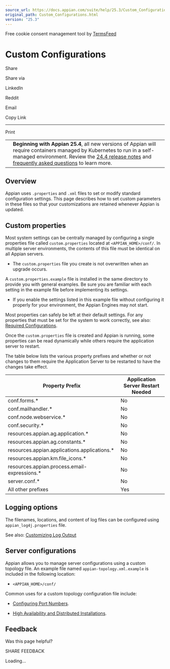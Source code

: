```yaml
---
source_url: https://docs.appian.com/suite/help/25.3/Custom_Configurations.html
original_path: Custom_Configurations.html
version: "25.3"
---
```


Free cookie consent management tool by [TermsFeed](https://www.termsfeed.com/)

# Custom Configurations

Share

Share via

LinkedIn

Reddit

Email

Copy Link

* * *

Print

<table><tbody><tr><td><i class="fa fa-bullhorn" aria-hidden="true"></i></td><td><b>Beginning with Appian 25.4</b>, all new versions of Appian will require containers managed by Kubernetes to run in a self-managed environment. Review the <a href="https://docs.appian.com/suite/help/24.4/Appian_Release_Notes.html#preparing-for-containerized-self-managed-appian-in-2025">24.4 release notes</a> and <a href="aok-faq.html">frequently asked questions</a> to learn more.</td></tr></tbody></table>

## Overview

Appian uses `.properties` and `.xml` files to set or modify standard configuration settings. This page describes how to set custom parameters in these files so that your customizations are retained whenever Appian is updated.

## Custom properties

Most system settings can be centrally managed by configuring a single properties file called `custom.properties` located at `<APPIAN_HOME>/conf/`. In multiple server environments, the contents of this file must be identical on all Appian servers.

-   The `custom.properties` file you create is not overwritten when an upgrade occurs.

A `custom.properties.example` file is installed in the same directory to provide you with general examples. Be sure you are familiar with each setting in the example file before implementing its settings.

-   If you enable the settings listed in this example file without configuring it properly for your environment, the Appian Engines may not start.

Most properties can safely be left at their default settings. For any properties that must be set for the system to work correctly, see also: [Required Configurations](Post-Install_Configurations.html#required-configurations).

Once the `custom.properties` file is created and Appian is running, some properties can be read dynamically while others require the application server to restart.

The table below lists the various property prefixes and whether or not changes to them require the Application Server to be restarted to have the changes take effect.

| Property Prefix | Application Server Restart Needed |
| --- | --- |
| conf.forms.\* | No |
| conf.mailhandler.\* | No |
| conf.node.webservice.\* | No |
| conf.security.\* | No |
| resources.appian.ag.application.\* | No |
| resources.appian.ag.constants.\* | No |
| resources.appian.applications.applications.\* | No |
| resources.appian.km.file\_icons.\* | No |
| resources.appian.process.email-expressions.\* | No |
| server.conf.\* | No |
| All other prefixes | Yes |

## Logging options

The filenames, locations, and content of log files can be configured using `appian_log4j.properties` file.

See also: [Customizing Log Output](Customizing_Application_Logging.html)

## Server configurations

Appian allows you to manage server configurations using a custom topology file. An example file named `appian-topology.xml.example` is included in the following location:

-   `<APPIAN_HOME>/conf/`

Common uses for a custom topology configuration file include:

-   [Configuring Port Numbers](Port_Usage.html).

-   [High Availability and Distributed Installations](High_Availability_and_Distributed_Installations.html).

## Feedback

Was this page helpful?

SHARE FEEDBACK

Loading...